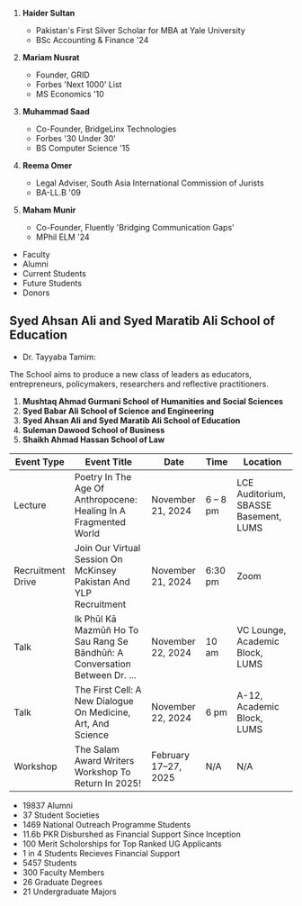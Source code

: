 1. **Haider Sultan**
   - Pakistan's First Silver Scholar for MBA at Yale University  
   - BSc Accounting & Finance '24  

2. **Mariam Nusrat**
   - Founder, GRID  
   - Forbes 'Next 1000' List  
   - MS Economics '10  

3. **Muhammad Saad**
   - Co-Founder, BridgeLinx Technologies  
   - Forbes '30 Under 30'  
   - BS Computer Science '15  

4. **Reema Omer**
   - Legal Adviser, South Asia International Commission of Jurists  
   - BA-LL.B '09  

5. **Maham Munir**
   - Co-Founder, Fluently 'Bridging Communication Gaps'  
   - MPhil ELM '24  

- Faculty
- Alumni
- Current Students
- Future Students
- Donors

## Syed Ahsan Ali and Syed Maratib Ali School of Education
- Dr. Tayyaba Tamim:

The School aims to produce a new class of leaders as educators, entrepreneurs, policymakers, researchers and reflective practitioners.

1. **Mushtaq Ahmad Gurmani School of Humanities and Social Sciences**  
2. **Syed Babar Ali School of Science and Engineering**  
3. **Syed Ahsan Ali and Syed Maratib Ali School of Education**  
4. **Suleman Dawood School of Business**  
5. **Shaikh Ahmad Hassan School of Law**

| **Event Type**        | **Event Title**                                                               | **Date**                     | **Time**          | **Location**                            |
|------------------------|-----------------------------------------------------------------------------|-----------------------------|-------------------|------------------------------------------|
| Lecture               | Poetry In The Age Of Anthropocene: Healing In A Fragmented World            | November 21, 2024          | 6 – 8 pm         | LCE Auditorium, SBASSE Basement, LUMS   |
| Recruitment Drive     | Join Our Virtual Session On McKinsey Pakistan And YLP Recruitment           | November 21, 2024          | 6:30 pm          | Zoom                                    |
| Talk                  | Ik Phūl Kā Mazmūñ Ho To Sau Rang Se Bāndhūñ: A Conversation Between Dr. ... | November 22, 2024          | 10 am            | VC Lounge, Academic Block, LUMS         |
| Talk                  | The First Cell: A New Dialogue On Medicine, Art, And Science               | November 22, 2024          | 6 pm             | A-12, Academic Block, LUMS              |
| Workshop              | The Salam Award Writers Workshop To Return In 2025!                        | February 17–27, 2025       | N/A              | N/A                                      |

- 19837 Alumni
- 37 Student Societies
- 1469 National Outreach Programme Students
- 11.6b PKR Disburshed as Financial Support Since Inception
- 100 Merit Scholorships for Top Ranked UG Applicants
- 1 in 4 Students Recieves Financial Support
- 5457 Students
- 300 Faculty Members
- 26 Graduate Degrees
- 21 Undergraduate Majors
